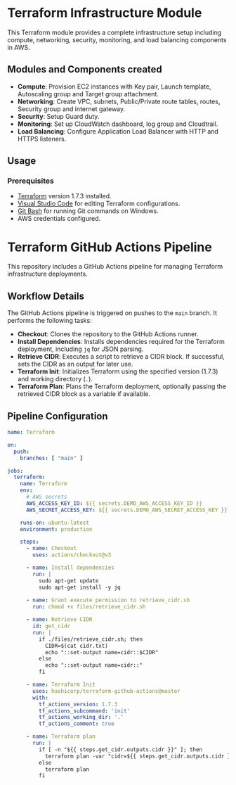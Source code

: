 # Terraform Infrastructure Module

This Terraform module provides a complete infrastructure setup including compute, networking, security, monitoring, and load balancing components in AWS.

## Modules and Components created

- **Compute**: Provision EC2 instances with Key pair, Launch template, Autoscaling group and Target group attachment.
- **Networking**: Create VPC, subnets, Public/Private route tables, routes, Security group and internet gateway.
- **Security**: Setup Guard duty.
- **Monitoring**: Set up CloudWatch dashboard, log group and Cloudtrail.
- **Load Balancing**: Configure Application Load Balancer with HTTP and HTTPS listeners.



## Usage

### Prerequisites

- [Terraform](https://www.terraform.io/downloads.html) version 1.7.3 installed.
- [Visual Studio Code](https://code.visualstudio.com/) for editing Terraform configurations.
- [Git Bash](https://gitforwindows.org/) for running Git commands on Windows.
- AWS credentials configured.


# Terraform GitHub Actions Pipeline

This repository includes a GitHub Actions pipeline for managing Terraform infrastructure deployments.

## Workflow Details

The GitHub Actions pipeline is triggered on pushes to the `main` branch. It performs the following tasks:

- **Checkout**: Clones the repository to the GitHub Actions runner.
- **Install Dependencies**: Installs dependencies required for the Terraform deployment, including `jq` for JSON parsing.
- **Retrieve CIDR**: Executes a script to retrieve a CIDR block. If successful, sets the CIDR as an output for later use.
- **Terraform Init**: Initializes Terraform using the specified version (1.7.3) and working directory (`.`).
- **Terraform Plan**: Plans the Terraform deployment, optionally passing the retrieved CIDR block as a variable if available.

## Pipeline Configuration

```yaml
name: Terraform

on:
  push:
    branches: [ "main" ]

jobs:
  terraform:
    name: Terraform
    env:
      # AWS secrets
      AWS_ACCESS_KEY_ID: ${{ secrets.DEMO_AWS_ACCESS_KEY_ID }}
      AWS_SECRET_ACCESS_KEY: ${{ secrets.DEMO_AWS_SECRET_ACCESS_KEY }}

    runs-on: ubuntu-latest
    environment: production

    steps:
      - name: Checkout
        uses: actions/checkout@v3

      - name: Install dependencies
        run: |
          sudo apt-get update
          sudo apt-get install -y jq
      
      - name: Grant execute permission to retrieve_cidr.sh
        run: chmod +x files/retrieve_cidr.sh

      - name: Retrieve CIDR
        id: get_cidr
        run: |
          if ./files/retrieve_cidr.sh; then
            CIDR=$(cat cidr.txt)
            echo "::set-output name=cidr::$CIDR"
          else
            echo "::set-output name=cidr::"
          fi

      - name: Terraform Init
        uses: hashicorp/terraform-github-actions@master
        with:
          tf_actions_version: 1.7.3
          tf_actions_subcommand: 'init'
          tf_actions_working_dir: '.'
          tf_actions_comment: true

      - name: Terraform plan
        run: |
          if [ -n "${{ steps.get_cidr.outputs.cidr }}" ]; then
            terraform plan -var "cidr=${{ steps.get_cidr.outputs.cidr }}"
          else
            terraform plan
          fi
